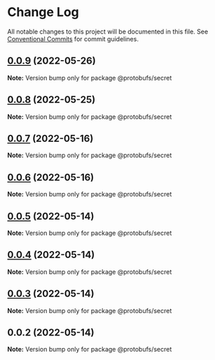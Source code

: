 # Change Log

All notable changes to this project will be documented in this file.
See [Conventional Commits](https://conventionalcommits.org) for commit guidelines.

## [0.0.9](https://github.com/cosmology-tech/proto-registry/compare/@protobufs/secret@0.0.8...@protobufs/secret@0.0.9) (2022-05-26)

**Note:** Version bump only for package @protobufs/secret





## [0.0.8](https://github.com/cosmology-tech/proto-registry/compare/@protobufs/secret@0.0.7...@protobufs/secret@0.0.8) (2022-05-25)

**Note:** Version bump only for package @protobufs/secret





## [0.0.7](https://github.com/cosmology-tech/proto-registry/compare/@protobufs/secret@0.0.6...@protobufs/secret@0.0.7) (2022-05-16)

**Note:** Version bump only for package @protobufs/secret





## [0.0.6](https://github.com/cosmology-tech/proto-registry/compare/@protobufs/secret@0.0.5...@protobufs/secret@0.0.6) (2022-05-16)

**Note:** Version bump only for package @protobufs/secret





## [0.0.5](https://github.com/cosmology-tech/proto-registry/compare/@protobufs/secret@0.0.4...@protobufs/secret@0.0.5) (2022-05-14)

**Note:** Version bump only for package @protobufs/secret





## [0.0.4](https://github.com/cosmology-tech/proto-registry/compare/@protobufs/secret@0.0.3...@protobufs/secret@0.0.4) (2022-05-14)

**Note:** Version bump only for package @protobufs/secret





## [0.0.3](https://github.com/cosmology-tech/proto-registry/compare/@protobufs/secret@0.0.2...@protobufs/secret@0.0.3) (2022-05-14)

**Note:** Version bump only for package @protobufs/secret





## 0.0.2 (2022-05-14)

**Note:** Version bump only for package @protobufs/secret
